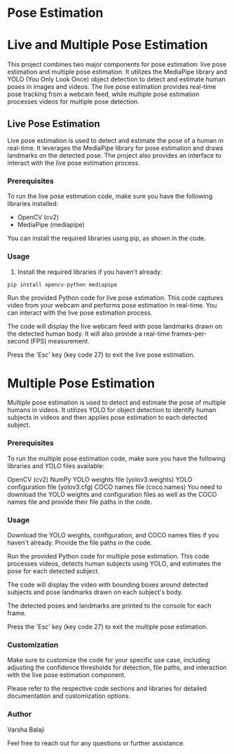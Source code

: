 
# Pose Estimation 
# Live and Multiple Pose Estimation

This project combines two major components for pose estimation: live pose estimation and multiple pose estimation. It utilizes the MediaPipe library and YOLO (You Only Look Once) object detection to detect and estimate human poses in images and videos. The live pose estimation provides real-time pose tracking from a webcam feed, while multiple pose estimation processes videos for multiple pose detection.

## Live Pose Estimation

Live pose estimation is used to detect and estimate the pose of a human in real-time. It leverages the MediaPipe library for pose estimation and draws landmarks on the detected pose. The project also provides an interface to interact with the live pose estimation process.

### Prerequisites

To run the live pose estimation code, make sure you have the following libraries installed:

- OpenCV (cv2)
- MediaPipe (mediapipe)

You can install the required libraries using pip, as shown in the code.

### Usage

1. Install the required libraries if you haven't already:

```bash
pip install opencv-python mediapipe
```
Run the provided Python code for live pose estimation. This code captures video from your webcam and performs pose estimation in real-time. You can interact with the live pose estimation process.

The code will display the live webcam feed with pose landmarks drawn on the detected human body. It will also provide a real-time frames-per-second (FPS) measurement.

Press the 'Esc' key (key code 27) to exit the live pose estimation.

# Multiple Pose Estimation
Multiple pose estimation is used to detect and estimate the pose of multiple humans in videos. It utilizes YOLO for object detection to identify human subjects in videos and then applies pose estimation to each detected subject.

### Prerequisites
To run the multiple pose estimation code, make sure you have the following libraries and YOLO files available:

OpenCV (cv2)
NumPy
YOLO weights file (yolov3.weights)
YOLO configuration file (yolov3.cfg)
COCO names file (coco.names)
You need to download the YOLO weights and configuration files as well as the COCO names file and provide their file paths in the code.

### Usage
Download the YOLO weights, configuration, and COCO names files if you haven't already. Provide the file paths in the code.

Run the provided Python code for multiple pose estimation. This code processes videos, detects human subjects using YOLO, and estimates the pose for each detected subject.

The code will display the video with bounding boxes around detected subjects and pose landmarks drawn on each subject's body.

The detected poses and landmarks are printed to the console for each frame.

Press the 'Esc' key (key code 27) to exit the multiple pose estimation.

### Customization
Make sure to customize the code for your specific use case, including adjusting the confidence thresholds for detection, file paths, and interaction with the live pose estimation component.

Please refer to the respective code sections and libraries for detailed documentation and customization options.

### Author
Varsha Balaji

Feel free to reach out for any questions or further assistance.
